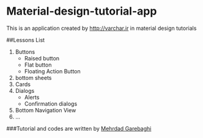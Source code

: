# Material-design-tutorial-app
This is an application created by http://varchar.ir in material design tutorials

##Lessons List

<ol>
<li> Buttons 
 <ul>
  <li>Raised button</li>
  <li>Flat button</li>
  <li>Floating Action Button</li>
 </ul>
</li>
<li>bottom sheets</li>
<li>Cards</li>
<li>Dialogs
<ul>
<li>Alerts</li>
<li>Confirmation dialogs</li>
</ul>
</li>
<li>Bottom Navigation View</li>
<li>...</li>
</ol>

###Tutorial and codes are written by <a href="http://mgarebaghi.ir">Mehrdad Garebaghi</a>
